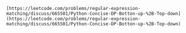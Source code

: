 
	[https://leetcode.com/problems/regular-expression-matching/discuss/665501/Python-Concise-DP-Botton-up-%2B-Top-down](https://leetcode.com/problems/regular-expression-matching/discuss/665501/Python-Concise-DP-Botton-up-%2B-Top-down)

